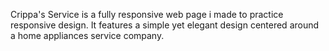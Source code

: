 Crippa's Service is a fully responsive web page i made to practice responsive design. It features a simple yet elegant design centered around a home appliances service company.
